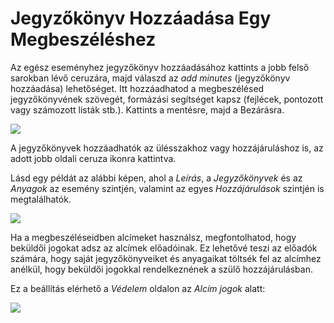 # Jegyzőkönyv Hozzáadása Egy Megbeszéléshez

Az egész eseményhez jegyzőkönyv hozzáadásához kattints a jobb felső sarokban lévő ceruzára, majd válaszd az _add minutes_ (jegyzőkönyv hozzáadása) lehetőséget.
Itt hozzáadhatod a megbeszélésed jegyzőkönyvének szövegét, formázási segítséget kapsz (fejlécek, pontozott vagy számozott listák stb.).
Kattints a mentésre, majd a Bezárásra.

![](../assets/add-minutes-meeting.png)

A jegyzőkönyvek hozzáadhatók az ülésszakhoz vagy hozzájáruláshoz is, az adott jobb oldali ceruza ikonra kattintva.

Lásd egy példát az alábbi képen, ahol a _Leírás_, a _Jegyzőkönyvek_ és az _Anyagok_ az esemény szintjén, valamint az egyes _Hozzájárulások_ szintjén is megtalálhatók.

![](../assets/material-meeting.png)

Ha a megbeszéléseidben alcímeket használsz, megfontolhatod, hogy beküldői jogokat adsz az alcímek előadóinak. Ez lehetővé teszi az előadók számára, hogy saját jegyzőkönyveiket és anyagaikat töltsék fel az alcímhez anélkül, hogy beküldői jogokkal rendelkeznének a szülő hozzájárulásban.

Ez a beállítás elérhető a _Védelem_ oldalon az _Alcím jogok_ alatt:

![](../assets/meeting-subcontrib-rights.png)
